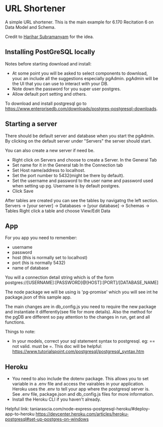 # URL Shortener
A simple URL shortener. This is the main example for 6.170 Recitation 6 on Data Model and Schema.

Credit to [Harihar Subramanyam](https://github.com/hariharsubramanyam) for the idea.

## Installing PostGreSQL locally
Notes before starting download and install:
- At some point you will be asked to select components to download, youc an include all the suggestions especially pgAdmin. pgAdmin will be the UI that you can use to interact with your DB.
- Note down the password for you super user postgres.
- Allow default port setting and others.

To download and install postgresql go to https://www.enterprisedb.com/downloads/postgres-postgresql-downloads.

## Starting a server
There should be default server and database when you start the pgAdmin. By clicking on the default server under "Servers" the server should start.

You can also create a new server if need be.
- Right click on Servers and choose to create a Server.
In the General Tab
- Set name for it in the General tab
In the Connection tab
- Set Host name/address to localhost.
- Set the port number to 5432(might be there by default).
- Set the username and password to the user name and password used when setting up pg. Username is by default postgres.
- Click Save

After tables are created you can see the tables by navigatng the left section. 
Servers -> [your server] -> Databases -> [your database] -> Schemas -> Tables
Right click a table and choose View/Edit Data

## App
For you app you need to remember:
- username
- password
- host (this is normally set to localhost)
- port (his is normally 5432)
- name of database

You will a connection detail string which is of the form 
postgres://[USERNAME]:[PASSWORD]@[HOST]:[PORT]/[DATABASE_NAME]

The node package we will be using is 'pg-promise' which you will see int he package.json of this sample app.

The main changes are in db_config.js you need to require the new package and instantiate it differently(see file for more details).
Also the method for the pgDB are different so pay attention to the changes in run, get and all functions.

Things to note:
- In your models, correct your sql statement syntax to postgresql. eg: == not valid. must be =.
This doc will be helpful: https://www.tutorialspoint.com/postgresql/postgresql_syntax.htm

## Heroku
- You need to also include the dotenv package. This allows you to set variable in a .env file and access the vairables in your application. Heroku uses the .env to tell your app where the postgresql server is. See .env file, package.json and db_config.js files for more information.
- Install the Heroku CLI if you haven't already.


Helpful link: taniarascia.com/node-express-postgresql-heroku/#deploy-app-to-heroku
https://devcenter.heroku.com/articles/heroku-postgresql#set-up-postgres-on-windows
